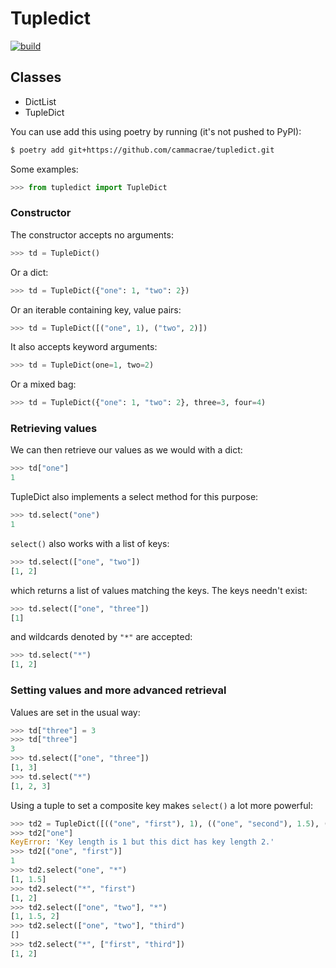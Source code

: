 # Tupledict

[![build](https://github.com/cammacrae/tupledict/actions/workflows/ci.yml/badge.svg?branch=master)](https://github.com/cammacrae/tupledict/actions/workflows/ci.yml)

## Classes

* DictList
* TupleDict


You can use add this using poetry by running (it's not pushed to PyPI):

```zsh
$ poetry add git+https://github.com/cammacrae/tupledict.git
```

Some examples:

```python
>>> from tupledict import TupleDict
```

### Constructor

The constructor accepts no arguments:
```python
>>> td = TupleDict()
```

Or a dict:
```python
>>> td = TupleDict({"one": 1, "two": 2})
```

Or an iterable containing key, value pairs:
```python
>>> td = TupleDict([("one", 1), ("two", 2)])
```

It also accepts keyword arguments:
```python
>>> td = TupleDict(one=1, two=2)
```

Or a mixed bag:
```python
>>> td = TupleDict({"one": 1, "two": 2}, three=3, four=4)
```

### Retrieving values

We can then retrieve our values as we would with a dict:
```python
>>> td["one"]
1
```

TupleDict also implements a select method for this purpose:
```python
>>> td.select("one")
1
```

```select()``` also works with a list of keys:
```python
>>> td.select(["one", "two"])
[1, 2]
```

which returns a list of values matching the keys. The keys needn't exist:
```python
>>> td.select(["one", "three"])
[1]
```

and wildcards denoted by ```"*"``` are accepted:
```python
>>> td.select("*")
[1, 2]
```
### Setting values and more advanced retrieval

Values are set in the usual way:
```python
>>> td["three"] = 3
>>> td["three"]
3
>>> td.select(["one", "three"])
[1, 3]
>>> td.select("*")
[1, 2, 3]
```

Using a tuple to set a composite key makes ```select()``` a lot more powerful:
```python
>>> td2 = TupleDict([(("one", "first"), 1), (("one", "second"), 1.5), (("two", "first"), 2)])
>>> td2["one"]
KeyError: 'Key length is 1 but this dict has key length 2.'
>>> td2[("one", "first")]
1
>>> td2.select("one", "*")
[1, 1.5]
>>> td2.select("*", "first")
[1, 2]
>>> td2.select(["one", "two"], "*")
[1, 1.5, 2]
>>> td2.select(["one", "two"], "third")
[]
>>> td2.select("*", ["first", "third"])
[1, 2]
```













